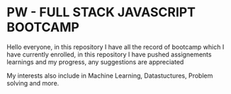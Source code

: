 # PW - FULL STACK JAVASCRIPT BOOTCAMP

Hello everyone, in this repository I have all the record of bootcamp which I have currently enrolled, in this repository I have pushed assignements learnings and my progress, any suggestions are appreciated

My interests also include in Machine Learning, Datastuctures, Problem solving and more.